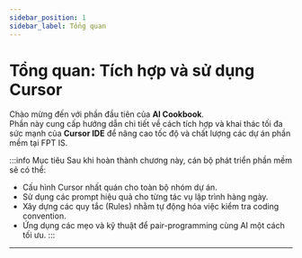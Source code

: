```yaml
---
sidebar_position: 1
sidebar_label: Tổng quan
---
```


# Tổng quan: Tích hợp và sử dụng Cursor

Chào mừng đến với phần đầu tiên của **AI Cookbook**.  
Phần này cung cấp hướng dẫn chi tiết về cách tích hợp và khai thác tối đa sức mạnh của **Cursor IDE** để nâng cao tốc độ và chất lượng các dự án phần mềm tại FPT IS.

:::info Mục tiêu
Sau khi hoàn thành chương này, cán bộ phát triển phần mềm sẽ có thể:
* Cấu hình Cursor nhất quán cho toàn bộ nhóm dự án.
* Sử dụng các prompt hiệu quả cho từng tác vụ lập trình hàng ngày.
* Xây dựng các quy tắc (Rules) nhằm tự động hóa việc kiểm tra coding convention.
* Ứng dụng các mẹo và kỹ thuật để pair-programming cùng AI một cách tối ưu.
:::

---